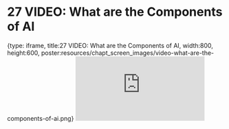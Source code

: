 # 27 VIDEO: What are the Components of AI
 
{type: iframe, title:27 VIDEO: What are the Components of AI, width:800, height:600, poster:resources/chapt_screen_images/video-what-are-the-components-of-ai.png}
![](https://hutchdatascience.org/AI_for_Decision_Makers/no_toc/video-what-are-the-components-of-ai.html)
 

 
